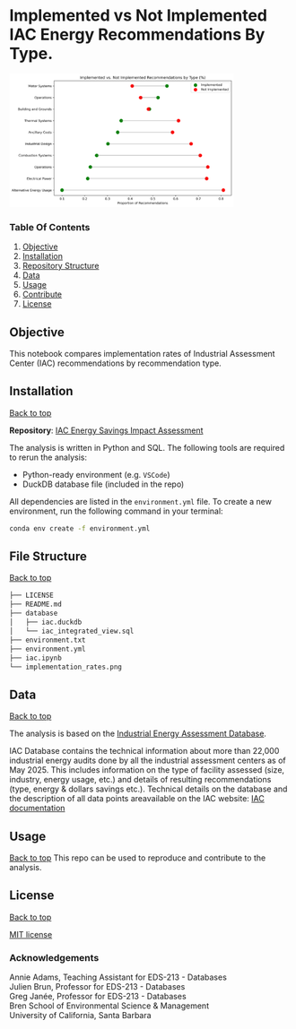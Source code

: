 # Implemented vs Not Implemented IAC Energy Recommendations By Type.

<img src="implementation_rates.png" width="400"/>

### Table Of Contents

1. [Objective](#objective)
2. [Installation](#installation)
3. [Repository Structure](#file-structure)
4. [Data](#data)
5. [Usage](#usage)
6. [Contribute](#contribute)
7. [License](#license)

## Objective
This notebook compares implementation rates of Industrial Assessment Center (IAC) recommendations by recommendation type.

## Installation

[Back to top](#table-of-contents) <br>

**Repository**: [IAC Energy Savings Impact Assessment](https://github.com/oksanaprotsukha/iac_impact_assessment)

The analysis is written in Python and SQL. The following tools are required to rerun the analysis: <br>
- Python-ready environment (e.g. `VSCode`) <br>
- DuckDB database file (included in the repo) <br>

All dependencies are listed in the `environment.yml` file. To create a new environment, run the following command in your terminal:

```bash
conda env create -f environment.yml
```

## File Structure

[Back to top](#table-of-contents) <br>

```         
├── LICENSE
├── README.md
├── database
│   ├── iac.duckdb
│   └── iac_integrated_view.sql
├── environment.txt
├── environment.yml
├── iac.ipynb
└── implementation_rates.png
```

## Data

[Back to top](#table-of-contents) <br>

The analysis is based on the [Industrial Energy Assessment Database](https://iac.university/download).

IAC Database contains the technical information about more than 22,000 industrial energy audits done by all the industrial assessment centers as of May 2025. This includes information on the type of facility assessed (size, industry, energy usage, etc.) and details of resulting recommendations (type, energy & dollars savings etc.). Technical details on the database and the description of all data points areavailable on the IAC website: [IAC documentation](https://iac.university/#database)

## Usage

[Back to top](#table-of-contents) This repo can be used to reproduce and contribute to the analysis.

## License

[Back to top](#table-of-contents)

[MIT license](./LICENSE)

### Acknowledgements

Annie Adams, Teaching Assistant for EDS-213 - Databases</br>
Julien Brun, Professor for EDS-213 - Databases</br>
Greg Janée, Professor for EDS-213 - Databases</br>
Bren School of Environmental Science & Management</br>
University of California, Santa Barbara


